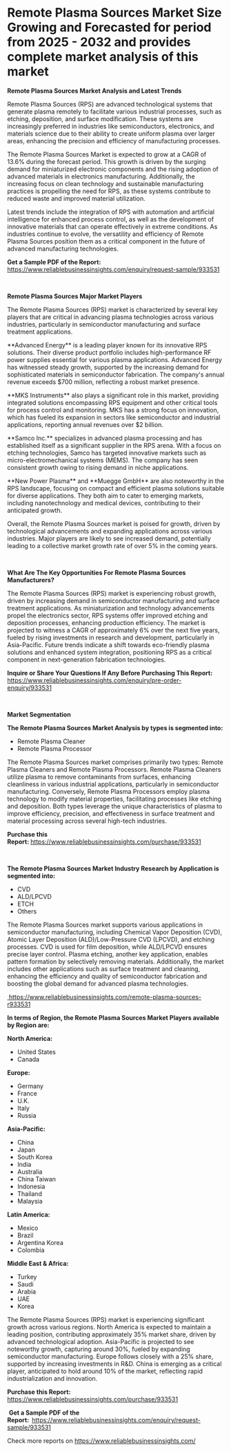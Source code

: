 <p><h1>Remote Plasma Sources Market Size Growing and Forecasted for period from 2025 - 2032 and provides complete market analysis of this market</h1></p><p><strong>Remote Plasma Sources Market Analysis and Latest Trends</strong></p>
<p><p>Remote Plasma Sources (RPS) are advanced technological systems that generate plasma remotely to facilitate various industrial processes, such as etching, deposition, and surface modification. These systems are increasingly preferred in industries like semiconductors, electronics, and materials science due to their ability to create uniform plasma over larger areas, enhancing the precision and efficiency of manufacturing processes.</p><p>The Remote Plasma Sources Market is expected to grow at a CAGR of 13.6% during the forecast period. This growth is driven by the surging demand for miniaturized electronic components and the rising adoption of advanced materials in electronics manufacturing. Additionally, the increasing focus on clean technology and sustainable manufacturing practices is propelling the need for RPS, as these systems contribute to reduced waste and improved material utilization.</p><p>Latest trends include the integration of RPS with automation and artificial intelligence for enhanced process control, as well as the development of innovative materials that can operate effectively in extreme conditions. As industries continue to evolve, the versatility and efficiency of Remote Plasma Sources position them as a critical component in the future of advanced manufacturing technologies.</p></p>
<p><strong>Get a Sample PDF of the Report:&nbsp;</strong> <a href="https://www.reliablebusinessinsights.com/enquiry/request-sample/933531?utm_campaign=1720&utm_medium=2&utm_source=Github&utm_content=ia&utm_term=11022025&utm_id=remote-plasma-sources">https://www.reliablebusinessinsights.com/enquiry/request-sample/933531</a></p>
<p>&nbsp;</p>
<p><strong>Remote Plasma Sources Major Market Players</strong></p>
<p><p>The Remote Plasma Sources (RPS) market is characterized by several key players that are critical in advancing plasma technologies across various industries, particularly in semiconductor manufacturing and surface treatment applications. </p><p>**Advanced Energy** is a leading player known for its innovative RPS solutions. Their diverse product portfolio includes high-performance RF power supplies essential for various plasma applications. Advanced Energy has witnessed steady growth, supported by the increasing demand for sophisticated materials in semiconductor fabrication. The company's annual revenue exceeds $700 million, reflecting a robust market presence.</p><p>**MKS Instruments** also plays a significant role in this market, providing integrated solutions encompassing RPS equipment and other critical tools for process control and monitoring. MKS has a strong focus on innovation, which has fueled its expansion in sectors like semiconductor and industrial applications, reporting annual revenues over $2 billion.</p><p>**Samco Inc.** specializes in advanced plasma processing and has established itself as a significant supplier in the RPS arena. With a focus on etching technologies, Samco has targeted innovative markets such as micro-electromechanical systems (MEMS). The company has seen consistent growth owing to rising demand in niche applications.</p><p>**New Power Plasma** and **Muegge GmbH** are also noteworthy in the RPS landscape, focusing on compact and efficient plasma solutions suitable for diverse applications. They both aim to cater to emerging markets, including nanotechnology and medical devices, contributing to their anticipated growth.</p><p>Overall, the Remote Plasma Sources market is poised for growth, driven by technological advancements and expanding applications across various industries. Major players are likely to see increased demand, potentially leading to a collective market growth rate of over 5% in the coming years.</p></p>
<p>&nbsp;</p>
<p><strong>What Are The Key Opportunities For Remote Plasma Sources Manufacturers?</strong></p>
<p><p>The Remote Plasma Sources (RPS) market is experiencing robust growth, driven by increasing demand in semiconductor manufacturing and surface treatment applications. As miniaturization and technology advancements propel the electronics sector, RPS systems offer improved etching and deposition processes, enhancing production efficiency. The market is projected to witness a CAGR of approximately 6% over the next five years, fueled by rising investments in research and development, particularly in Asia-Pacific. Future trends indicate a shift towards eco-friendly plasma solutions and enhanced system integration, positioning RPS as a critical component in next-generation fabrication technologies.</p></p>
<p><strong>Inquire or Share Your Questions If Any Before Purchasing This Report:</strong> <a href="https://www.reliablebusinessinsights.com/enquiry/pre-order-enquiry/933531?utm_campaign=1720&utm_medium=2&utm_source=Github&utm_content=ia&utm_term=11022025&utm_id=remote-plasma-sources">https://www.reliablebusinessinsights.com/enquiry/pre-order-enquiry/933531</a></p>
<p>&nbsp;</p>
<p><strong>Market Segmentation</strong></p>
<p><strong>The Remote Plasma Sources Market Analysis by types is segmented into:</strong></p>
<p><ul><li>Remote Plasma Cleaner</li><li>Remote Plasma Processor</li></ul></p>
<p><p>The Remote Plasma Sources market comprises primarily two types: Remote Plasma Cleaners and Remote Plasma Processors. Remote Plasma Cleaners utilize plasma to remove contaminants from surfaces, enhancing cleanliness in various industrial applications, particularly in semiconductor manufacturing. Conversely, Remote Plasma Processors employ plasma technology to modify material properties, facilitating processes like etching and deposition. Both types leverage the unique characteristics of plasma to improve efficiency, precision, and effectiveness in surface treatment and material processing across several high-tech industries.</p></p>
<p><strong>Purchase this Report:&nbsp;</strong><a href="https://www.reliablebusinessinsights.com/purchase/933531?utm_campaign=1720&utm_medium=2&utm_source=Github&utm_content=ia&utm_term=11022025&utm_id=remote-plasma-sources">https://www.reliablebusinessinsights.com/purchase/933531</a></p>
<p>&nbsp;</p>
<p><strong>The Remote Plasma Sources Market Industry Research by Application is segmented into:</strong></p>
<p><ul><li>CVD</li><li>ALD/LPCVD</li><li>ETCH</li><li>Others</li></ul></p>
<p><p>The Remote Plasma Sources market supports various applications in semiconductor manufacturing, including Chemical Vapor Deposition (CVD), Atomic Layer Deposition (ALD)/Low-Pressure CVD (LPCVD), and etching processes. CVD is used for film deposition, while ALD/LPCVD ensures precise layer control. Plasma etching, another key application, enables pattern formation by selectively removing materials. Additionally, the market includes other applications such as surface treatment and cleaning, enhancing the efficiency and quality of semiconductor fabrication and boosting the global demand for advanced plasma technologies.</p></p>
<p><a href="https://www.reliablebusinessinsights.com/remote-plasma-sources-r933531?utm_campaign=1720&utm_medium=2&utm_source=Github&utm_content=ia&utm_term=11022025&utm_id=remote-plasma-sources">&nbsp;https://www.reliablebusinessinsights.com/remote-plasma-sources-r933531</a></p>
<p><strong>In terms of Region, the Remote Plasma Sources Market Players available by Region are:</strong></p>
<p>
    <p> <strong> North America: </strong>
        <ul>
            <li>United States</li>
            <li>Canada</li>
        </ul>
        </p> 
    <p> <strong> Europe: </strong>
        <ul>
            <li>Germany</li>
            <li>France</li>
            <li>U.K.</li>
            <li>Italy</li>
            <li>Russia</li>
        </ul>
        </p> 
    <p> <strong> Asia-Pacific: </strong>
        <ul>
            <li>China</li>
            <li>Japan</li>
            <li>South Korea</li>
            <li>India</li>
            <li>Australia</li>
            <li>China Taiwan</li>
            <li>Indonesia</li>
            <li>Thailand</li>
            <li>Malaysia</li>
        </ul>
        </p> 
    <p> <strong> Latin America: </strong>
        <ul>
            <li>Mexico</li>
            <li>Brazil</li>
            <li>Argentina Korea</li>
            <li>Colombia</li>
        </ul>
        </p> 
    <p> <strong> Middle East & Africa: </strong>
        <ul>
            <li>Turkey</li>
            <li>Saudi</li>
            <li>Arabia</li>
            <li>UAE</li>
            <li>Korea</li>
        </ul>
    </p>
    </p>
<p><p>The Remote Plasma Sources (RPS) market is experiencing significant growth across various regions. North America is expected to maintain a leading position, contributing approximately 35% market share, driven by advanced technological adoption. Asia-Pacific is projected to see noteworthy growth, capturing around 30%, fueled by expanding semiconductor manufacturing. Europe follows closely with a 25% share, supported by increasing investments in R&D. China is emerging as a critical player, anticipated to hold around 10% of the market, reflecting rapid industrialization and innovation.</p></p>
<p><strong>Purchase this Report: </strong><a href="https://www.reliablebusinessinsights.com/purchase/933531?utm_campaign=1720&utm_medium=2&utm_source=Github&utm_content=ia&utm_term=11022025&utm_id=remote-plasma-sources">https://www.reliablebusinessinsights.com/purchase/933531</a></p>
<p>&nbsp;<strong>Get a Sample PDF of the Report:&nbsp;&nbsp;</strong><a href="https://www.reliablebusinessinsights.com/enquiry/request-sample/933531?utm_campaign=1720&utm_medium=2&utm_source=Github&utm_content=ia&utm_term=11022025&utm_id=remote-plasma-sources">https://www.reliablebusinessinsights.com/enquiry/request-sample/933531</a></p>
<p><strong></strong></p>
<p>Check more reports on <a href="https://www.reliablebusinessinsights.com/?utm_campaign=1720&utm_medium=2&utm_source=Github&utm_content=ia&utm_term=11022025&utm_id=remote-plasma-sources">https://www.reliablebusinessinsights.com/</a></p>
